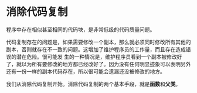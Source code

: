 ﻿# 消除代码复制

程序中存在相似甚至相同的代码块，是非常低级的代码质量问题。

代码复制存在的问题是，如果需要修改一个副本，那么就必须同时修改所有其他的副本，否则就存在不一致的问题。这增加了维护程序员的工作量，而且存在造成错误的潜在危险。很可能发 生的一种情况是，维护程序员看到一个副本被修改好了，就以为所有要修改的地方都已经改好了。因为没有任何明显迹象可以表明另外还有一份一样的副本代码存在，所以很可能会遗漏还没被修改的地方。

我们从消除代码复制开始。消除代码复制的两个基本手段，就是**函数**和**父类**。




